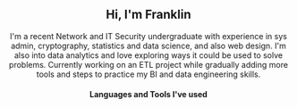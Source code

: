 <h2 align="center">Hi, I'm Franklin</h2>

<p align="center">I'm a recent Network and IT Security undergraduate with experience in sys admin, cryptography, statistics and data science, and also web design. I'm also into data analytics and love exploring ways it could be used to solve problems. Currently working on an ETL project while gradually adding more tools and steps to practice my BI and data engineering skills. </p>

<h4 align="center">Languages and Tools I've used</h4>

